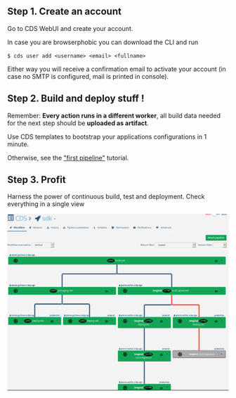 ## Step 1. Create an account

Go to CDS WebUI and create your account.

In case you are browserphobic you can download the CLI and run
```shell
$ cds user add <username> <email> <fullname>
```
Either way you will receive a confirmation email to activate your account (in case no SMTP is configured, mail is printed in console).

## Step 2. Build and deploy stuff !

Remember: **Every action runs in a different worker**, all build data needed for the next step should be **uploaded as artifact**.

Use CDS templates to bootstrap your applications configurations in 1 minute.

Otherwise, see the ["first pipeline"](/doc/tutorials/first-pipeline.md) tutorial.


## Step 3. Profit

Harness the power of continuous build, test and deployment. Check everything in a single view

![organisation](/doc/img/workflow-view.png)

